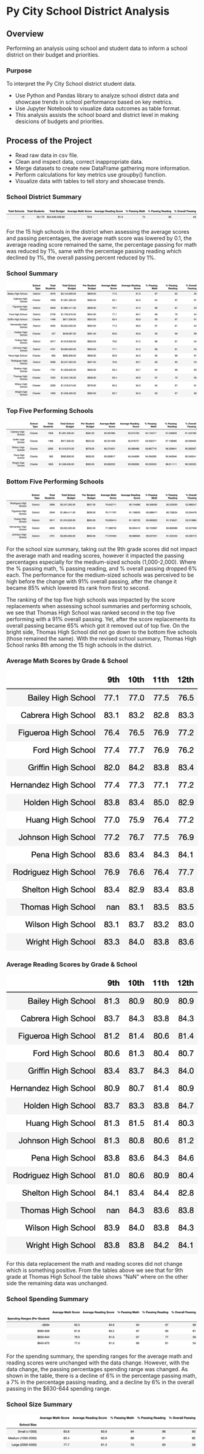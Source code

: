 # Py City School District Analysis

## Overview
Performing an analysis using school and student data to inform a school district on their budget and priorities.

### Purpose
To interpret the Py City School district student data.

* Use Python and Pandas library to analyze school distrct data and showcase trends in school performance based on key metrics.
* Use Jupyter Notebook to visualize data outcomes as table format.
* This analysis assists the school board and district level in making desicions of budgets and priorities.

## Process of the Project
* Read raw data in csv file.
* Clean and inspect data, correct inappropriate data.
* Merge datasets to create new DataFrame gathering more information.
* Perform calculations  for key metrics use groupby() function.
* Visualize data with tables to tell story and showcase trends.

### School District Summary
![School District Summary](Images/IMG01_DistrictSummaryDF.png)

For the 15 high schools in the district when assessing the average scores and passing percentages, the average math score was lowered by 0.1, the average reading score remained the same, the percentage passing for math was reduced by 1%, same with the percentage passing reading which declined by 1%, the overall passing percent reduced by 1%.

### School Summary
![School Summary](Images/IMG02_PerSchoolSummaryDF.png)

### Top Five Performing Schools
![Top Five Performing Schools](Images/IMG08_TopFiveSchools.png)

### Bottom Five Performing Schools
![Bottom Five Performing Schools](Images/IMG09_BottomFiveSchools.png)

For the school size summary, taking out the 9th grade scores did not impact the average math and reading scores, however it impacted the passing percentages especially for the medium-sized schools (1,000-2,000). Where the % passing math, % passing reading, and % overall passing dropped 6% each. The performance for the medium-sized schools was perceived to be high before the change with 91% overall passing, after the change it became 85% which lowered its rank from first to second.

The ranking of the top five high schools was impacted by the score replacements when assessing school summaries and performing schools, we see that Thomas High School was ranked second in the top five performing with a 91% overall passing. Yet, after the score replacements its overall passing became 65% which got it removed out of top five. On the bright side, Thomas High School did not go down to the bottom five schools (those remained the same). With the revised school summary, Thomas High School ranks 8th among the 15 high schools in the district.

### Average Math Scores by Grade & School
![Average Math Scores by Grade & School](Images/IMG06_AvgMathScores_byGrade-School.png)

### Average Reading Scores by Grade & School
![Average Reading Scores by Grade & School](Images/IMG07_AvgReadingScores_byGrade-School.png)

For this data replacement the math and reading scores did not change which is something positive. From the tables above we see that for 9th grade at Thomas High School the table shows “NaN” where on the other side the remaining data was unchanged.

### School Spending Summary
![School Spending Summary](Images/IMG03_SchoolSpendingSummaryDF.png)

For the spending summary, the spending ranges for the average math and reading scores were unchanged with the data change. However, with the data change, the passing percentages spending range was changed. As shown in the table, there is a decline of 6% in the percentage passing math, a 7% in the percentage passing reading, and a decline by 6% in the overall passing in the $630-644 spending range.

### School Size Summary
![School Size Summary](Images/IMG04_SchoolSizeSummaryDF.png)
